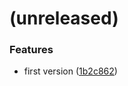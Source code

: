 <a name=""></a>
# (unreleased)


### Features

* first version ([1b2c862](https://github.com/metwork-framework/docker-mfext-centos6-testimage/commit/1b2c862))



